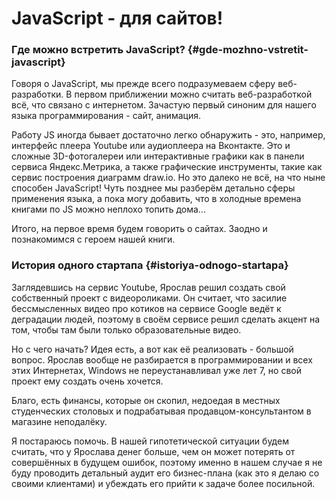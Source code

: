 # JavaScript - для сайтов!

### Где можно встретить JavaScript? {#gde-mozhno-vstretit-javascript}

Говоря о JavaScript, мы прежде всего подразумеваем сферу веб-разработки. В первом приближении можно считать веб-разработкой всё, что связано с интернетом. Зачастую первый синоним для нашего языка программирования - сайт, анимация.

Работу JS иногда бывает достаточно легко обнаружить - это, например, интерфейс плеера Youtube или аудиоплеера на Вконтакте. Это и сложные 3D-фотогалереи или интерактивные графики как в панели сервиса Яндекс.Метрика, а также графические инструменты, такие как сервис построения диаграмм draw.io. Но это далеко не всё, на что ныне способен JavaScript! Чуть позднее мы разберём детально сферы применения языка, а пока могу добавить, что в холодные времена книгами по JS можно неплохо топить дома...

Итого, на первое время будем говорить о сайтах. Заодно и познакомимся с героем нашей книги.

### История одного стартапа {#istoriya-odnogo-startapa}

Заглядевшись на сервис Youtube, Ярослав решил создать свой собственный проект с видеороликами. Он считает, что засилие бессмысленных видео про котиков на сервисе Google ведёт к деградации людей, поэтому в своём сервисе решил сделать акцент на том, чтобы там были только образовательные видео.

Но с чего начать? Идея есть, а вот как её реализовать - большой вопрос. Ярослав вообще не разбирается в программировании и всех этих Интернетах, Windows не переустанавливал уже лет 7, но свой проект ему создать очень хочется.

Благо, есть финансы, которые он скопил, недоедая в местных студенческих столовых и подрабатывая продавцом-консультантом в магазине неподалёку.

Я постараюсь помочь. В нашей гипотетической ситуации будем считать, что у Ярослава денег больше, чем он может потерять от совершённых в будущем ошибок, поэтому именно в нашем случае я не буду проводить детальный аудит его бизнес-плана \(как это я делаю со своими клиентами\) и убеждать его прийти к задаче более посильной.

